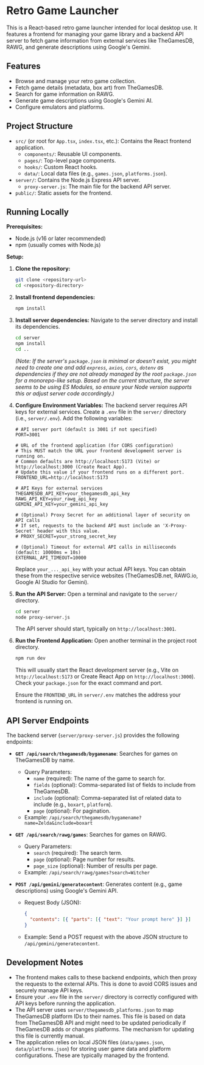# Retro Game Launcher

This is a React-based retro game launcher intended for local desktop use. It features a frontend for managing your game library and a backend API server to fetch game information from external services like TheGamesDB, RAWG, and generate descriptions using Google's Gemini.

## Features

- Browse and manage your retro game collection.
- Fetch game details (metadata, box art) from TheGamesDB.
- Search for game information on RAWG.
- Generate game descriptions using Google's Gemini AI.
- Configure emulators and platforms.

## Project Structure

- `src/` (or root for `App.tsx`, `index.tsx`, etc.): Contains the React frontend application.
  - `components/`: Reusable UI components.
  - `pages/`: Top-level page components.
  - `hooks/`: Custom React hooks.
  - `data/`: Local data files (e.g., `games.json`, `platforms.json`).
- `server/`: Contains the Node.js Express API server.
  - `proxy-server.js`: The main file for the backend API server.
- `public/`: Static assets for the frontend.

## Running Locally

**Prerequisites:**

- Node.js (v16 or later recommended)
- npm (usually comes with Node.js)

**Setup:**

1.  **Clone the repository:**
    ```bash
    git clone <repository-url>
    cd <repository-directory>
    ```

2.  **Install frontend dependencies:**
    ```bash
    npm install
    ```

3.  **Install server dependencies:**
    Navigate to the server directory and install its dependencies.
    ```bash
    cd server
    npm install
    cd ..
    ```
    *(Note: If the server's `package.json` is minimal or doesn't exist, you might need to create one and add `express`, `axios`, `cors`, `dotenv` as dependencies if they are not already managed by the root `package.json` for a monorepo-like setup. Based on the current structure, the server seems to be using ES Modules, so ensure your Node version supports this or adjust server code accordingly.)*

4.  **Configure Environment Variables:**
    The backend server requires API keys for external services. Create a `.env` file in the `server/` directory (i.e., `server/.env`). Add the following variables:

    ```env
    # API server port (default is 3001 if not specified)
    PORT=3001

    # URL of the frontend application (for CORS configuration)
    # This MUST match the URL your frontend development server is running on.
    # Common defaults are http://localhost:5173 (Vite) or http://localhost:3000 (Create React App).
    # Update this value if your frontend runs on a different port.
    FRONTEND_URL=http://localhost:5173

    # API Keys for external services
    THEGAMESDB_API_KEY=your_thegamesdb_api_key
    RAWG_API_KEY=your_rawg_api_key
    GEMINI_API_KEY=your_gemini_api_key

    # (Optional) Proxy Secret for an additional layer of security on API calls
    # If set, requests to the backend API must include an 'X-Proxy-Secret' header with this value.
    # PROXY_SECRET=your_strong_secret_key

    # (Optional) Timeout for external API calls in milliseconds (default: 10000ms = 10s)
    EXTERNAL_API_TIMEOUT=10000
    ```
    Replace `your_..._api_key` with your actual API keys. You can obtain these from the respective service websites (TheGamesDB.net, RAWG.io, Google AI Studio for Gemini).

5.  **Run the API Server:**
    Open a terminal and navigate to the `server/` directory.
    ```bash
    cd server
    node proxy-server.js
    ```
    The API server should start, typically on `http://localhost:3001`.

6.  **Run the Frontend Application:**
    Open another terminal in the project root directory.
    ```bash
    npm run dev
    ```
    This will usually start the React development server (e.g., Vite on `http://localhost:5173` or Create React App on `http://localhost:3000`). Check your `package.json` for the exact command and port.

    Ensure the `FRONTEND_URL` in `server/.env` matches the address your frontend is running on.

## API Server Endpoints

The backend server (`server/proxy-server.js`) provides the following endpoints:

-   **`GET /api/search/thegamesdb/bygamename`**: Searches for games on TheGamesDB by name.
    -   Query Parameters:
        -   `name` (required): The name of the game to search for.
        -   `fields` (optional): Comma-separated list of fields to include from TheGamesDB.
        -   `include` (optional): Comma-separated list of related data to include (e.g., `boxart`, `platform`).
        -   `page` (optional): For pagination.
    -   Example: `/api/search/thegamesdb/bygamename?name=Zelda&include=boxart`

-   **`GET /api/search/rawg/games`**: Searches for games on RAWG.
    -   Query Parameters:
        -   `search` (required): The search term.
        -   `page` (optional): Page number for results.
        -   `page_size` (optional): Number of results per page.
    -   Example: `/api/search/rawg/games?search=Witcher`

-   **`POST /api/gemini/generatecontent`**: Generates content (e.g., game descriptions) using Google's Gemini API.
    -   Request Body (JSON):
        ```json
        {
          "contents": [{ "parts": [{ "text": "Your prompt here" }] }]
        }
        ```
    -   Example: Send a POST request with the above JSON structure to `/api/gemini/generatecontent`.

## Development Notes

-   The frontend makes calls to these backend endpoints, which then proxy the requests to the external APIs. This is done to avoid CORS issues and securely manage API keys.
-   Ensure your `.env` file in the `server/` directory is correctly configured with API keys before running the application.
-   The API server uses `server/thegamesdb_platforms.json` to map TheGamesDB platform IDs to their names. This file is based on data from TheGamesDB API and might need to be updated periodically if TheGamesDB adds or changes platforms. The mechanism for updating this file is currently manual.
-   The application relies on local JSON files (`data/games.json`, `data/platforms.json`) for storing user game data and platform configurations. These are typically managed by the frontend.
